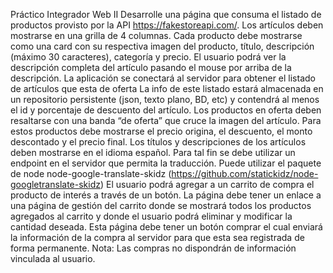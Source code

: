 Práctico Integrador Web II
Desarrolle una página que consuma el listado de productos provisto por la API
https://fakestoreapi.com/.
Los artículos deben mostrarse en una grilla de 4 columnas. Cada producto debe mostrarse
como una card con su respectiva imagen del producto, título, descripción (máximo 30
caracteres), categoría y precio.
El usuario podrá ver la descripción completa del artículo pasando el mouse por arriba de la
descripción.
La aplicación se conectará al servidor para obtener el listado de artículos que esta de oferta
La info de este listado estará almacenada en un repositorio persistente (json, texto plano,
BD, etc) y contendrá al menos el id y porcentaje de descuento del artículo.
Los productos en oferta deben resaltarse con una banda “de oferta” que cruce la imagen del
artículo. Para estos productos debe mostrarse el precio origina, el descuento, el monto
descontado y el precio final.
Los títulos y descripciones de los artículos deben mostrarse en el idioma español. Para tal
fin se debe utilizar un endpoint en el servidor que permita la traducción. Puede utilizar el
paquete de node node-google-translate-skidz (https://github.com/statickidz/node-googletranslate-skidz)
El usuario podrá agregar a un carrito de compra el producto de interés a través de un botón.
La página debe tener un enlace a una página de gestión del carrito donde se mostrará todos
los productos agregados al carrito y donde el usuario podrá eliminar y modificar la cantidad
deseada. Esta página debe tener un botón comprar el cual enviará la información de la
compra al servidor para que esta sea registrada de forma permanente.
Nota: Las compras no dispondrán de información vinculada al usuario.
